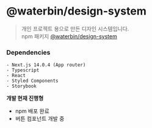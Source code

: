 # @waterbin/design-system

> 개인 프로젝트 용으로 만든 디자인 시스템입니다. <br/>
> npm 패키지
> [@waterbin/design-system](https://www.npmjs.com/package/@waterbin/design-system?activeTab=readme)

### Dependencies

```
- Next.js 14.0.4 (App router)
- Typescript
- React
- Styled Components
- Storybook
```

**개발 현재 진행형**

- npm 배포 완료
- 버튼 컴포넌트 개발 중
